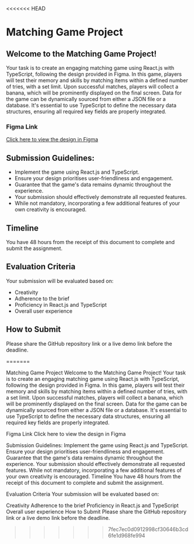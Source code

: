 <<<<<<< HEAD
# Matching Game Project

## Welcome to the Matching Game Project!

Your task is to create an engaging matching game using React.js with TypeScript, following the design provided in Figma. In this game, players will test their memory and skills by matching items within a defined number of tries, with a set limit. Upon successful matches, players will collect a banana, which will be prominently displayed on the final screen. Data for the game can be dynamically sourced from either a JSON file or a database. It's essential to use TypeScript to define the necessary data structures, ensuring all required key fields are properly integrated.

### Figma Link
[Click here to view the design in Figma](https://www.figma.com/file/b21PAd21BgqZghJucatgy4/Brightchamps-Tech-task?type=design&node-id=0-611&mode=design)

## Submission Guidelines:
- Implement the game using React.js and TypeScript.
- Ensure your design prioritises user-friendliness and engagement.
- Guarantee that the game's data remains dynamic throughout the experience.
- Your submission should effectively demonstrate all requested features.
- While not mandatory, incorporating a few additional features of your own creativity is encouraged.

## Timeline
You have 48 hours from the receipt of this document to complete and submit the assignment.

## Evaluation Criteria
Your submission will be evaluated based on:
- Creativity
- Adherence to the brief
- Proficiency in React.js and TypeScript
- Overall user experience

## How to Submit
Please share the GitHub repository link or a live demo link before the deadline.

=======

Matching Game Project
Welcome to the Matching Game Project!
Your task is to create an engaging matching game using React.js with TypeScript, following the design provided in Figma. In this game, players will test their memory and skills by matching items within a defined number of tries, with a set limit. Upon successful matches, players will collect a banana, which will be prominently displayed on the final screen. Data for the game can be dynamically sourced from either a JSON file or a database. It's essential to use TypeScript to define the necessary data structures, ensuring all required key fields are properly integrated.

Figma Link
Click here to view the design in Figma

Submission Guidelines:
Implement the game using React.js and TypeScript.
Ensure your design prioritises user-friendliness and engagement.
Guarantee that the game's data remains dynamic throughout the experience.
Your submission should effectively demonstrate all requested features.
While not mandatory, incorporating a few additional features of your own creativity is encouraged.
Timeline
You have 48 hours from the receipt of this document to complete and submit the assignment.

Evaluation Criteria
Your submission will be evaluated based on:

Creativity
Adherence to the brief
Proficiency in React.js and TypeScript
Overall user experience
How to Submit
Please share the GitHub repository link or a live demo link before the deadline.
>>>>>>> 7fec7ec0d0912998cf30646b3cd6fe1d968fe994
